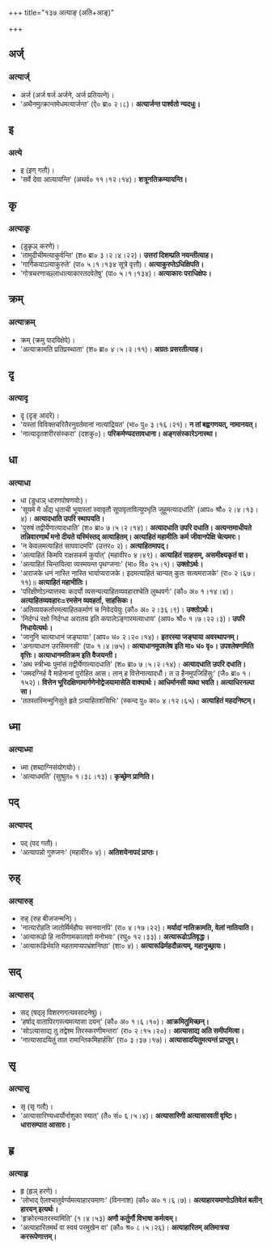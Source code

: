 +++
title="१३७ अत्याङ् (अति+आङ्)"

+++

## अर्ज्
### अत्यार्ज्
- अर्ज (अर्ज षर्ज अर्जने, अर्ज प्रतियत्ने)।
- 'अथैनमुत्क्रान्तमेधमत्यार्जन्त' (ऐ० ब्रा० २।८)। **अत्यार्जन्त पार्श्वतो न्यदधुः।**

## इ
### अत्ये
- इ (इण् गतौ)।
- 'सर्वे देवा आत्यायन्ति' (अथर्व० ११।१२।१४)। **शत्रूनतिक्रम्यायन्ति।**

## कृ
### अत्याकृ
- (डुकृञ् करणे)।
- 'तामुदीचीमत्याकुर्वन्ति' (श० ब्रा० ३।२।४।२२)। **उत्तरां दिशम्प्रति नयन्तीत्याह।**
- 'गार्गिकयाऽत्याकुरुते' (पा० ५।१।१३४ सूत्रे वृत्तौ)।  **अत्याकुरुतेऽधिक्षिपति।**
- 'गोत्रचरणाच्छ्लाधात्याकारतदवेतेषु' (पा० ५।१।१३४)। **अत्याकारः पराधिक्षेपः।**

## क्रम्
### अत्याक्रम्
- क्रम् (क्रमु पादविक्षेपे)।
- 'अत्याक्रामति प्रतिप्रस्थाता' (श० ब्रा० ४।५।२।११)। **अग्रतः प्रसरतीत्याह।**

## दृ
### अत्यादृ
- दृ (दृङ् आदरे)।
- 'यस्तां विविक्तचरितैरनुवर्तमानां नात्याद्रियत' (भा० पु० ३।१६।२१)। **न तां बह्वगणयत्, नामानयत्।**
- 'नात्यादृतशरीरसंस्करा' (दशकु०)। **परिकर्मण्यदत्तावधाना। अङ्गसंस्कारेऽनास्था।**

## धा
### अत्याधा
- धा (डुधाञ् धारणपोषणयोः)।
- 'सूयमे मे अँद्य धृताची भूयास्तां स्वावृतौ सूपावृतावित्युपभृति जुहूमत्यादधाति' (आप० श्रौ० २।४।१३।४)। **अत्यादधाति उपरि स्थापयति।**
- 'पुरुषं तद्वीर्येणात्यादधाति' (श० ब्रा० ७।५।२।१४)। **अत्यादधाति उपरि दधाति। अत्यन्तमाधीयते तन्निवारणार्थं मनो दीयते यस्मिंस्तद् अत्याहितम्। अत्याहितं महामीतिः कर्म जीवानपेक्षि चेत्यमरः।**
- 'न केवलमत्याहितं सापवादमपि' (उत्तर० २)। **अत्याहितमापद्।**
- 'अत्याहितं किमपि राक्षसकर्म कुर्यात्' (महावीर० ४।४९)। **अत्याहितं साहसम्, असमीक्ष्यकृतं वा।**
- 'अत्याहितं चिन्तयित्वा व्यस्मयन्त पृथग्जनाः' (भा० वि० २५।१)। **उक्तोऽर्थः।**
- 'अराजके धनं नास्ति नास्ति भार्याप्यराजके। इदमत्याहितं चान्यत् कुतः सत्यमराजके' (रा० २।६७।११)॥ **अत्याहितं महाभीतिः।**
- 'परिक्षीणोऽन्यात्तस्वः कदर्यो व्यसन्यत्याहितव्यवहारश्चेति लुब्धवर्गः' (कौ० अ० १।१४।४)। **अत्याहितव्यवहारः=रमसेन व्यवहर्ता, साहसिकः।**
- 'अतिव्ययकर्तारमत्याहितकर्माणं च निवेदयेयुः (कौ० अ० २।३६।९)। **उक्तोऽर्थः।**
- 'निर्दग्धं रक्षो निर्दग्धा अरातय इति कपालेऽङ्गारमत्याधाय' (आप० श्रौ० १।७।२२।३)। **उपरि निधायेत्यर्थः।**
- 'जानुनि चात्याधानं जङ्घायाः' (आप० ध० २।२०।१४)। **इतरस्या जङ्घाया अवस्थापनम्।**
- 'अनत्याधान उरसिमनसी' (पा० १।४।७५)। **अत्याधानमुपश्लेष इति मा० ध० वृ०। उपश्लेषणमिति वृत्तिः। अत्याधानमतिक्रम इति वैजयन्ती।**
- 'अथ स्त्रीभ्यः पुमांसं तद्वीर्येणात्यादधाति' (श० ब्रा० ७।५।२।१४)। **अत्यादधाति उपरि दधाति।**
- 'जमदग्निर्ह वै माहेनानां पुरोहित आस। तान् ह वित्तेनात्यादधौ। त उ हैनमुपजिहिंसुः' (जै० ब्रा० १।१५२)। **वित्तेन भूरिदक्षिणामार्गणेनोद्वेजयामासेति वाक्यार्थः। आधिर्मानसी व्यथा भवति। अत्याधिरनल्पा सा।**
- 'ततस्तस्मिन्मुनिसुते हृते ऽत्याहितशंसिभिः' (स्कन्द पु० का० ४।१२।६५)। **अत्याहितं महदनिष्टम्।**

## ध्मा
### अत्याध्मा
- ध्मा (शब्दाग्निसंयोगयोः)।
- 'अत्याधमति' (सुश्रुत० १।३८।१३)। **कृच्छ्रेण प्राणिति।**

## पद्
### अत्यापद्
- पद् (पद गतौ)।
- 'अत्यापन्नो गुरुजनः' (महावीर० ४)। **अतिशयेनापदं प्राप्तः।**

## रुह्
### अत्यारुह्
- रुह् (रुह बीजजन्मनि)।  
- 'नात्यारोहति जातोर्मिर्महौघः स्वनवानपि' (रा० ४।१७।२२)। **मर्यादां नातिक्रामति, वेलां नातियाति।**
- 'अत्यारूढो हि नारीणामकालज्ञो मनोभवः' (रघु० १२।३३)। **अत्यारूढोऽतिवृद्धः।**
- 'अत्यारूढिर्भवति महतामप्यपभ्रंशनिष्ठा' (शा० ४)। **अत्यारूढिर्महदौन्नत्यम्, महानुच्छ्रायः।**

## सद्
### अत्यासद्
- सद् (षद्लृ विशरणगत्यवसादनेषु)।
- 'हर्षाद् वातापिरगस्त्यमत्यासा दयन्' (कौ० अ० १।६।१०)। **आक्रमितुमिच्छन्।**
- 'सोऽत्यासाद्य तु तद्वेश्म तिरस्करणीमन्तरा' (रा० २।१५।२०)। **आत्यासाद्य अति समीपमित्वा।**
- 'नात्यासादयितुं तात रामान्तिकमिहार्हसि' (रा० ३।३७।१७)। **अत्यासादयितुमत्यन्तं प्राप्तुम्।**

## सृ
### अत्यासृ
- सृ (सृ गतौ)।
- 'अत्यासारिण्यध्वर्योर्नाशुका स्यात्' (तै० सं० ६।५।४)। **अत्यासारिणी अत्यासारवती वृष्टिः। धारासम्पात आसारः।**

## हृ
### अत्याहृ
- हृ (हृञ् हरणे)।
- 'लोभाद् ऐलश्चातुर्वर्ण्यमत्याहारयमाणः' (विननाश) (कौ० अ० १।६।७)। **अत्याहारयमाणोऽतिवेलं बलीन् हारयन् इत्यर्थः।**
- 'हृक्रोरन्यतरस्यामिति' (१।४।५३) **अणौ कर्तुर्णौ विभाषा कर्मत्वम्।**
- 'अत्याहारितमर्थं वा स्वयं परमुखेन वा' (कौ० श्र० ८।५।२६)। **अत्याहारितम् अतिमात्रया कररूपेणात्तम्।** 
